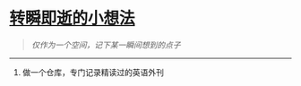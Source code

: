 # [转瞬即逝的小想法](https://github.com/QiYongchuan/MyGitBlog/issues/60)

> _仅作为一个空间，记下某一瞬间想到的点子_

---

1. 做一个仓库，专门记录精读过的英语外刊